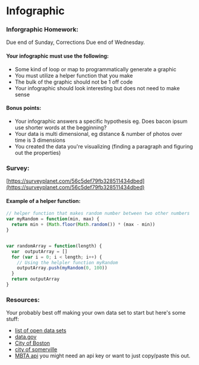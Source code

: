 # Infographic

### Inforgraphic Homework:
Due end of Sunday, Corrections Due end of Wednesday.

#### Your infographic must use the following:
- Some kind of loop or map to programmatically generate a graphic
- You must utilize a helper function that you make
- The bulk of the graphic should not be 1 off code
- Your infographic should look interesting but does not need to make sense

#### Bonus points:
- Your infographic answers a specific hypothesis eg. Does bacon ipsum use shorter words at the begginning?
- Your data is multi dimensional, eg distance & number of photos over time is 3 dimensions
- You created the data you're visualizing (finding a paragraph and figuring out the properties) 

### Survey:
[https://surveyplanet.com/56c5def79fb328511434dbed](https://surveyplanet.com/56c5def79fb328511434dbed)


#### Example of a helper function:
```javascript
// helper function that makes random number between two other numbers
var myRandom = function(min, max) {
  return min + (Math.floor(Math.random()) * (max - min))
}


var randomArray = function(length) {
  var  outputArray = []
  for (var i = 0; i < length; i++) {
    // Using the helpler function myRandom
    outputArray.push(myRandom(0, 100))
  }
  return outputArray 
}
```

### Resources:
Your probably best off making your own data set to start but here's some stuff:
- [list of open data sets](https://github.com/caesar0301/awesome-public-datasets)
- [data.gov](https://www.data.gov/)
- [City of Boston](https://data.cityofboston.gov/)
- [city of somerville](https://data.somervillema.gov/)
- [MBTA api](http://realtime.mbta.com/portal) you might need an api key or want to just copy/paste this out.
